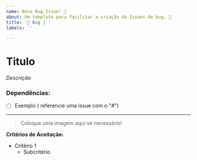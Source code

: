 ```yaml
---
name: Nova Bug Issue! 🐞
about: Um template para facilitar a criação de Issues de bug. 🤔
title: '🐞 Bug | '
labels: ''

---
```


# Titulo
_Descrição_

### Dependências:
- [ ] Exemplo ( referencie uma issue com o "#")

---

> Coloque uma imagem aqui se necessário! 

**Critérios de Aceitação:**
- Critério 1
  - Subcritério
